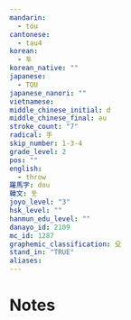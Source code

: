 ```yaml
---
mandarin:
  - tóu
cantonese:
  - tau4
korean:
  - 투
korean_native: ""
japanese:
  - TOU
japanese_nanori: ""
vietnamese:
middle_chinese_initial: d
middle_chinese_final: əu
stroke_count: "7"
radical: 手
skip_number: 1-3-4
grade_level: 2
pos: ""
english:
  - throw
羅馬字: dou
韓文: 돗
joyo_level: "3"
hsk_level: ""
hanmun_edu_level: ""
danayo_id: 2109
mc_id: 1287
graphemic_classification: 殳
stand_in: "TRUE"
aliases:
---
```


# Notes
